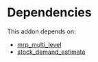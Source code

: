 # Dependencies

This addon depends on:

- [mrp_multi_level](../../../../odoo-bringout-oca-manufacture-mrp_multi_level)
- [stock_demand_estimate](../../../../../oca-workflow-process/odoo-bringout-oca-stock-logistics-warehouse-stock_demand_estimate)
